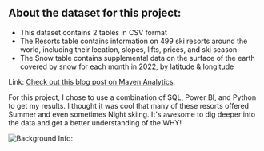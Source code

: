 ## About the dataset for this project:
* This dataset contains 2 tables in CSV format
* The Resorts table contains information on 499 ski resorts around the world, including their location, slopes, lifts, prices, and ski season
* The Snow table contains supplemental data on the surface of the earth covered by snow for each month in 2022, by latitude & longitude



Link: [Check out this blog post on Maven Analytics](https://www.mavenanalytics.io/blog/maven-slopes-challenge).

For this project, I chose to use a combination of SQL, Power BI, and Python to get my results. I thought it was cool that many of these resorts offered Summer and even sometimes Night skiing. It's awesome to dig deeper into the data and get a better understanding of the WHY!


![Background Info:](/Slopes_Challenge/slopes_chl_pic.png)
